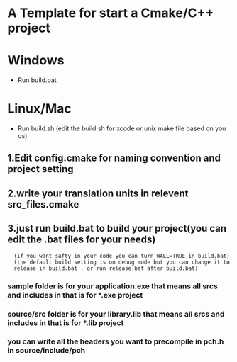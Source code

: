 # A Template for start a Cmake/C++ project 

# Windows
* Run build.bat
# Linux/Mac
* Run build.sh 
      (edit the build.sh for xcode or unix make file based on you os)

## 1.Edit config.cmake for naming convention and project setting
## 2.write your translation units in relevent src_files.cmake
## 3.just run build.bat to build your project(you can edit the .bat files for your needs)
      (if you want safty in your code you can turn WALL=TRUE in build.bat)
      (the default build setting is on debug mode but you can change it to 
      release in build.bat . or run release.bat after build.bat)
### sample folder is for your application.exe that means all srcs and includes in that is for *.exe project
### source/src folder is for your library.lib that means all srcs and includes in that is for *.lib project
### you can write all the headers you want to precompile in pch.h in source/include/pch

